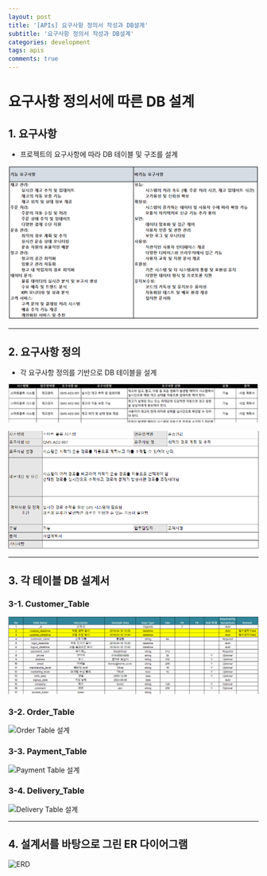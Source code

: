 ```yaml
---
layout: post
title: '[APIs] 요구사항 정의서 작성과 DB설계'
subtitle: '요구사항 정의서 작성과 DB설계'
categories: development
tags: apis
comments: true
---
```


# 요구사항 정의서에 따른 DB 설계

## 1. 요구사항

- 프로젝트의 요구사항에 따라 DB 테이블 및 구조를 설계

![Customer Table 설계](https://github.com/s5oham/s5oham.github.io/blob/cc314b5c3f2a3e297e7a083c0609fab630d480a1/assets/img/apis-3-Requirements_definition_1.png)

---

## 2. 요구사항 정의

- 각 요구사항 정의를 기반으로 DB 테이블을 설계

![Customer Table 설계](assets/img/apis-3-Requirements_definition_2.png)

![Customer Table 설계](assets/img/apis-3-Requirements_definition_3.png)

---

## 3. 각 테이블 DB 설계서

### 3-1. Customer_Table

![Customer Table 설계](assets/img/apis-3-Requirements_definition_4.png)

### 3-2. Order_Table

![Order Table 설계](apis-3-Requirements_definition_5.png)

### 3-3. Payment_Table

![Payment Table 설계](apis-3-Requirements_definition_6.png)

### 3-4. Delivery_Table

![Delivery Table 설계](apis-3-Requirements_definition_7.png)

---

## 4. 설계서를 바탕으로 그린 ER 다이어그램

![ERD](apis-3-Requirements_definition_8.png)

